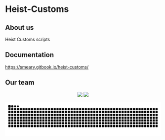# Heist-Customs


## About us
Heist Customs scripts

## Documentation
https://smeary.gitbook.io/heist-customs/

## Our team
<div align="center">
        <a href="https://ko-fi.com/thelindat"><img width="45%" src="https://github-readme-stats.vercel.app/api?username=Smeary89&layout=compact&theme=react&hide_border=true&show_icons=true"/></a>
        <a href="https://ko-fi.com/lukewastaken"><img width="45%" src="https://github-readme-stats.vercel.app/api?username=GurumiHeist&layout=compact&theme=react&hide_border=true&show_icons=true"/></a>
</div>

<p align="center">
<img src="https://github.com/VishwaGauravIn/VishwaGauravIn/blob/output/github-contribution-grid-snake.svg">
</p>
